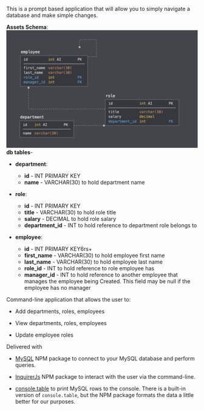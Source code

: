 This is a prompt based application that will allow you to simply navigate a database and make simple changes.

**Assets Schema**:
![Database Schema](Assets/schema.png)
**db tables**-

- **department**:

  - **id** - INT PRIMARY KEY
  - **name** - VARCHAR(30) to hold department name

- **role**:

  - **id** - INT PRIMARY KEY
  - **title** - VARCHAR(30) to hold role title
  - **salary** - DECIMAL to hold role salary
  - **department_id** - INT to hold reference to department role belongs to

- **employee**:

  - **id** - INT PRIMARY KEY6rs+
  - **first_name** - VARCHAR(30) to hold employee first name
  - **last_name** - VARCHAR(30) to hold employee last name
  - **role_id** - INT to hold reference to role employee has
  - **manager_id** - INT to hold reference to another employee that manages the employee being Created. This field may be null if the employee has no manager

Command-line application that allows the user to:

- Add departments, roles, employees

- View departments, roles, employees

- Update employee roles

Delivered with

- [MySQL](https://www.npmjs.com/package/mysql) NPM package to connect to your MySQL database and perform queries.

- [InquirerJs](https://www.npmjs.com/package/inquirer/v/0.2.3) NPM package to interact with the user via the command-line.

- [console.table](https://www.npmjs.com/package/console.table) to print MySQL rows to the console. There is a built-in version of `console.table`, but the NPM package formats the data a little better for our purposes.
